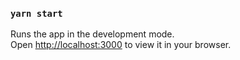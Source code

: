 

### `yarn start`

Runs the app in the development mode.\
Open [http://localhost:3000](http://localhost:3000) to view it in your browser.



